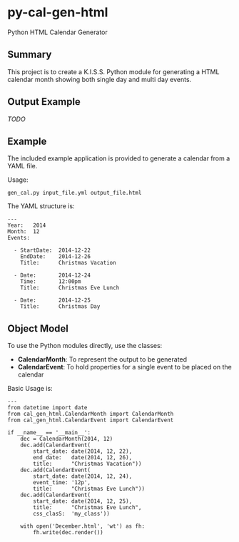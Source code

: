 py-cal-gen-html
===============

Python HTML Calendar Generator

Summary
-------

This project is to create a K.I.S.S. Python module for generating a HTML calendar month showing both single day and multi day events.


Output Example
--------------

*TODO*


Example
-------

The included example application is provided to generate a calendar from a YAML file.

Usage:

	gen_cal.py input_file.yml output_file.html

The YAML structure is:

	---
	Year:	2014
	Month:	12
	Events:

      - StartDate:	2014-12-22
        EndDate:	2014-12-26
        Title:		Christmas Vacation
        
	  - Date:		2014-12-24
	    Time:		12:00pm
        Title:		Christmas Eve Lunch

	  - Date:		2014-12-25
	    Title:		Christmas Day


Object Model
------------

To use the Python modules directly, use the classes:

  -  **CalendarMonth**: To represent the output to be generated
  -  **CalendarEvent**: To hold properties for a single event to be placed on the calendar

Basic Usage is:

	---
	from datetime import date
	from cal_gen_html.CalendarMonth import CalendarMonth
	from cal_gen_html.CalendarEvent import CalendarEvent

	if __name__ == '__main__':
		dec = CalendarMonth(2014, 12)
		dec.add(CalendarEvent(
			start_date: date(2014, 12, 22),
			end_date:   date(2014, 12, 26),
			title:		"Christmas Vacation"))
		dec.add(CalendarEvent(
			start_date: date(2014, 12, 24),
			event_time:	'12p',
			title:		"Christmas Eve Lunch"))
		dec.add(CalendarEvent(
			start_date: date(2014, 12, 25),
			title:		"Christmas Eve Lunch",
			css_clasS:	'my_class'))
		
		with open('December.html', 'wt') as fh:
			fh.write(dec.render())
